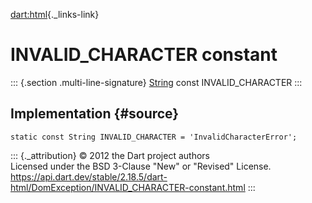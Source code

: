[dart:html](../../dart-html/dart-html-library){._links-link}

INVALID\_CHARACTER constant
===========================

::: {.section .multi-line-signature}
[String](../../dart-core/string-class) const INVALID\_CHARACTER
:::

Implementation {#source}
--------------

``` {.language-dart data-language="dart"}
static const String INVALID_CHARACTER = 'InvalidCharacterError';
```

::: {._attribution}
© 2012 the Dart project authors\
Licensed under the BSD 3-Clause \"New\" or \"Revised\" License.\
<https://api.dart.dev/stable/2.18.5/dart-html/DomException/INVALID_CHARACTER-constant.html>
:::
